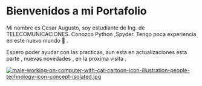 # Bienvenidos a mi Portafolio

Mi nombre es Cesar Augusto, soy estudiante de Ing. de TELECOMUNICACIONES.
Conozco Python ,Spyder. Tengo poca experiencia en este nuevo mundo  🥉 .

Espero poder ayudar con las practicas, aun esta en actualizaciones esta parte , nuevas novedades , en la proxima visita .

[![male-working-on-computer-with-cat-cartoon-icon-illustration-people-technology-icon-concept-isolated.jpg](https://i.postimg.cc/Kz2wxcV5/male-working-on-computer-with-cat-cartoon-icon-illustration-people-technology-icon-concept-isolated.jpg)](https://postimg.cc/bGm3RPqG)
